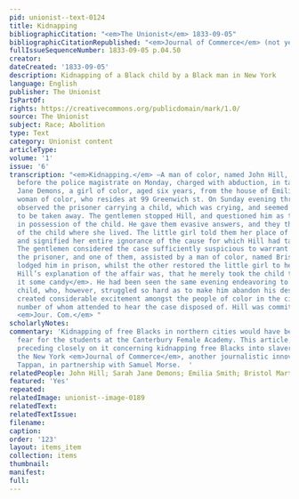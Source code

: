 ```yaml
---
pid: unionist--text-0124
title: Kidnapping
bibliographicCitation: "<em>The Unionist</em> 1833-09-05"
bibliographicCitationRepublished: "<em>Journal of Commerce</em> (not yet researched)"
fullIssueSequenceNumber: 1833-09-05 p.04.50
creator: 
dateCreated: '1833-09-05'
description: Kidnapping of a Black child by a Black man in New York
language: English
publisher: The Unionist
IsPartOf: 
rights: https://creativecommons.org/publicdomain/mark/1.0/
source: The Unionist
subject: Race; Abolition
type: Text
category: Unionist content
articleType: 
volume: '1'
issue: '6'
transcription: "<em>Kidnapping.</em> —A man of color, named John Hill, was brought
  before the police magistrate on Monday, charged with abduction, in taking away Sarah
  Jane Demons, a girl of color, aged six years, from the house of Emilia Smith, a
  woman of color, who resides at 99 Greenwich st. On Sunday evening three gentlemen
  observed the prisoner carrying a child, which was crying, and seemed very reluctant
  to be taken away. The gentlemen stopped Hill, and questioned him as to how he came
  in possession of the child. He gave them evasive answers, and they then inquired
  of the child where she lived. The little girl told them her place of residence,
  and signified her entire ignorance of the cause for which Hill had taken her away.
  The gentlemen considered the case sufficiently suspicious to warrant them in arresting
  the prisoner, and one of them, assisted by a man of color, named Bristol Martin,
  lodged him in prison, whilst the other restored the little girl to her friends.
  Hill’s explanation of the affair was, that he merely took the child to <em>give
  it some candy</em>. He had been seen the same evening endeavoring to take away another
  child, who, however, struggled so hard as to make him abandon his design. The occurrence
  created considerable excitement amongst the people of color in the city, a large
  number of whom attended to hear the case disposed of. Hill was committed to prison.—
  <em>Jour. Com.</em> "
scholarlyNotes: 
commentary: 'Kidnapping of free Blacks in northern cities would have been a major
  fear for the students at the Canterbury Female Academy. This article, and the one
  preceding closely on it concerning kidnapping free Blacks into slavery, are from
  the New York <em>Journal of Commerce</em>, another journalistic innovation by Arthur
  Tappan, in partnership with Samuel Morse.  '
relatedPeople: John Hill; Sarah Jane Demons; Emilia Smith; Bristol Martin
featured: 'Yes'
repeated: 
relatedImage: unionist--image-0189
relatedText: 
relatedTextIssue: 
filename: 
caption: 
order: '123'
layout: items_item
collection: items
thumbnail: 
manifest: 
full: 
---
```

